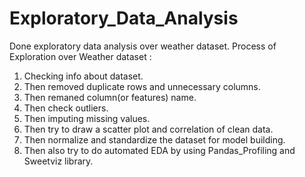 # Exploratory_Data_Analysis

Done exploratory data analysis over weather dataset.
Process of Exploration over Weather dataset :
1. Checking info about dataset.
2. Then removed duplicate rows and unnecessary columns.
3. Then remaned column(or features) name.
4. Then check outliers.
5. Then imputing missing values.
6. Then try to draw a scatter plot and correlation of clean data.
7. Then normalize and standardize the dataset for model building.
8. Then also try to do automated EDA by using Pandas_Profiling and Sweetviz library.
